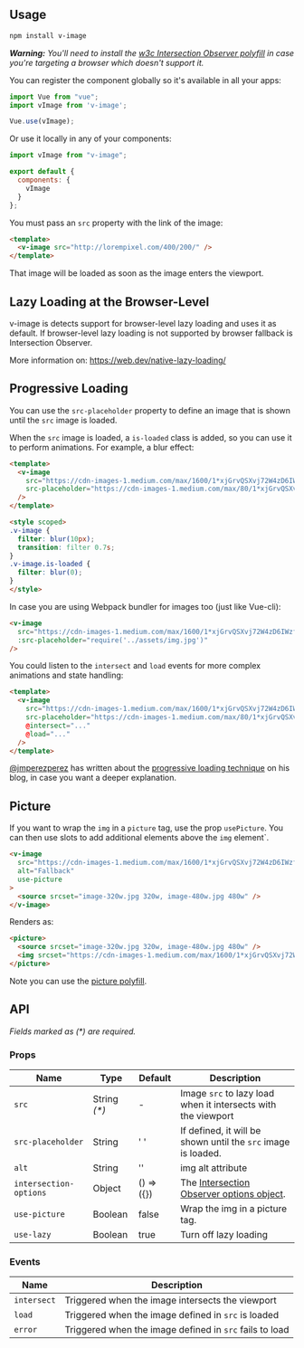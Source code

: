 ## Usage

```bash
npm install v-image
```

_**Warning:** You'll need to install the [w3c Intersection Observer polyfill](https://github.com/w3c/IntersectionObserver/tree/master/polyfill) in case you're targeting a browser which doesn't support it._

You can register the component globally so it's available in all your apps:

```js
import Vue from "vue";
import vImage from 'v-image';

Vue.use(vImage);
```

Or use it locally in any of your components:

```js
import vImage from "v-image";

export default {
  components: {
    vImage
  }
};
```

You must pass an `src` property with the link of the image:

```html
<template>
  <v-image src="http://lorempixel.com/400/200/" />
</template>
```

That image will be loaded as soon as the image enters the viewport.

## Lazy Loading at the Browser-Level

v-image is detects support for browser-level lazy loading and uses it as default. If browser-level lazy loading is not supported by browser fallback is Intersection Observer.

More information on: https://web.dev/native-lazy-loading/

## Progressive Loading

You can use the `src-placeholder` property to define an image that is shown until the `src` image is loaded.

When the `src` image is loaded, a `is-loaded` class is added, so you can use it to perform animations. For example, a blur effect:

```html
<template>
  <v-image
    src="https://cdn-images-1.medium.com/max/1600/1*xjGrvQSXvj72W4zD6IWzfg.jpeg"
    src-placeholder="https://cdn-images-1.medium.com/max/80/1*xjGrvQSXvj72W4zD6IWzfg.jpeg"
  />
</template>

<style scoped>
.v-image {
  filter: blur(10px);
  transition: filter 0.7s;
}
.v-image.is-loaded {
  filter: blur(0);
}
</style>
```

In case you are using Webpack bundler for images too (just like Vue-cli):
```html
<v-image
  src="https://cdn-images-1.medium.com/max/1600/1*xjGrvQSXvj72W4zD6IWzfg.jpeg"
  :src-placeholder="require('../assets/img.jpg')"
/>
```

You could listen to the `intersect` and `load` events for more complex animations and state handling:

```html
<template>
  <v-image
    src="https://cdn-images-1.medium.com/max/1600/1*xjGrvQSXvj72W4zD6IWzfg.jpeg"
    src-placeholder="https://cdn-images-1.medium.com/max/80/1*xjGrvQSXvj72W4zD6IWzfg.jpeg"
    @intersect="..."
    @load="..."
  />
</template>
```

[@jmperezperez](https://twitter.com/jmperezperez) has written about the [progressive loading technique](https://jmperezperez.com/more-progressive-image-loading/) on his blog, in case you want a deeper explanation.

## Picture

If you want to wrap the `img` in a `picture` tag, use the prop `usePicture`. You can then use slots to add additional elements above the `img` element`.

```html
<v-image
  src="https://cdn-images-1.medium.com/max/1600/1*xjGrvQSXvj72W4zD6IWzfg.jpeg"
  alt="Fallback"
  use-picture
>
  <source srcset="image-320w.jpg 320w, image-480w.jpg 480w" />
</v-image>

```

Renders as:

```html
<picture>
  <source srcset="image-320w.jpg 320w, image-480w.jpg 480w" />
  <img srcset="https://cdn-images-1.medium.com/max/1600/1*xjGrvQSXvj72W4zD6IWzfg.jpeg" alt="Fallback" />
</picture>
```

Note you can use the [picture polyfill](https://github.com/scottjehl/picturefill).

## API

_Fields marked as (\*) are required._

### Props

| Name                   | Type          | Default       | Description                                                                                                                                               |
| ---------------------- | ------------- | ------------- | --------------------------------------------------------------------------------------------------------------------------------------------------------- |
| `src`                  | String _(\*)_ |       -       | Image `src` to lazy load when it intersects with the viewport                                                                                             |
| `src-placeholder`      | String        | ' '           | If defined, it will be shown until the `src` image is loaded.  |
| `alt`          | String       | ''         | img alt attribute |
| `intersection-options` | Object        | () => ({})    | The [Intersection Observer options object](https://developer.mozilla.org/en-US/docs/Web/API/Intersection_Observer_API#Creating_an_intersection_observer). |
| `use-picture`          | Boolean       | false         | Wrap the img in a picture tag. |
| `use-lazy`          | Boolean       | true         | Turn off lazy loading |

### Events

| Name        | Description                                              |
| ----------- | -------------------------------------------------------- |
| `intersect` | Triggered when the image intersects the viewport         |
| `load`      | Triggered when the image defined in `src` is loaded |
| `error`     | Triggered when the image defined in `src` fails to load |
